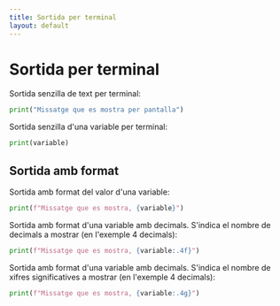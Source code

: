 ```yaml
---
title: Sortida per terminal
layout: default
---
```


# Sortida per terminal

Sortida senzilla de text per terminal:

```python
print("Missatge que es mostra per pantalla")
```

Sortida senzilla d'una variable per terminal:

```python
print(variable)
```

## Sortida amb format

Sortida amb format del valor d'una variable:

```python
print(f"Missatge que es mostra, {variable}")
```

Sortida amb format d'una variable amb decimals. S'indica el nombre de decimals a mostrar (en l'exemple 4 decimals):

```python
print(f"Missatge que es mostra, {variable:.4f}")
```

Sortida amb format d'una variable amb decimals. S'indica el nombre de xifres significatives a mostrar (en l'exemple 4 decimals):

```python
print(f"Missatge que es mostra, {variable:.4g}")
```
